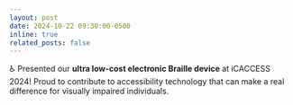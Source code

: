 ```yaml
---
layout: post
date: 2024-10-22 09:30:00-0500
inline: true
related_posts: false
---
```


♿ Presented our **ultra low-cost electronic Braille device** at iCACCESS 2024! Proud to contribute to accessibility technology that can make a real difference for visually impaired individuals.
